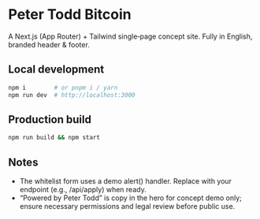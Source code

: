 # Peter Todd Bitcoin

A Next.js (App Router) + Tailwind single‑page concept site. Fully in English, branded header & footer.

## Local development
```bash
npm i        # or pnpm i / yarn
npm run dev  # http://localhost:3000
```

## Production build
```bash
npm run build && npm start
```

## Notes
- The whitelist form uses a demo alert() handler. Replace with your endpoint (e.g., /api/apply) when ready.
- “Powered by Peter Todd” is copy in the hero for concept demo only; ensure necessary permissions and legal review before public use.
